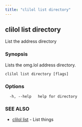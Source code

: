 ```yaml
---
title: "clilol list directory"
---
```

## clilol list directory

List the address directory

### Synopsis

Lists the omg.lol address directory.

```
clilol list directory [flags]
```

### Options

```
  -h, --help   help for directory
```

### SEE ALSO

* [clilol list](clilol_list.md)	 - List things
